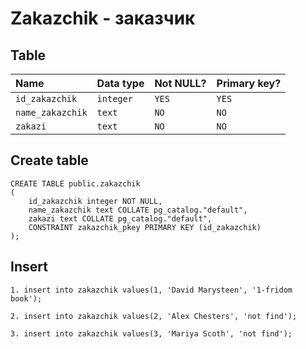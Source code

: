 # Zakazchik - заказчик

## Table

| Name                     | Data type     | Not NULL? | Primary key? |
|:------------------------ |:--------------|:----------|:-------------|
| `id_zakazchik`           | `integer`     | `YES`     | `YES`        |
| `name_zakazchik`         | `text`        | `NO`      | `NO`         |
| `zakazi`                 | `text`        | `NO`      | `NO`         |

## Create table

```
CREATE TABLE public.zakazchik
(
    id_zakazchik integer NOT NULL,
    name_zakazchik text COLLATE pg_catalog."default",
    zakazi text COLLATE pg_catalog."default",
    CONSTRAINT zakazchik_pkey PRIMARY KEY (id_zakazchik)
);
```

## Insert

```
1. insert into zakazchik values(1, 'David Marysteen', '1-fridom book');

2. insert into zakazchik values(2, 'Alex Chesters', 'not find');

3. insert into zakazchik values(3, 'Mariya Scoth', 'not find');
```
